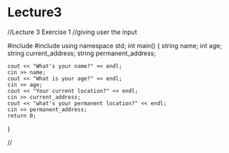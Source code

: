 # Lecture3

//Lecture 3 Exercise 1
//giving user the input 


#include <iostream>
#include <string>
using namespace std;
int main()
{
	string name;
	int age;
	string current_address;
	string permanent_address;


	cout << "What's your name?" << endl;
	cin >> name;
	cout << "What is your age?" << endl;
	cin >> age;
	cout << "Your current location?" << endl;
	cin >> current_address;
	cout << "what's your permanent location?" << endl;
	cin >> permanent_address;
	return 0;

}

















//

